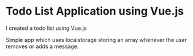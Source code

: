 # Todo List Application using Vue.js

I created a todo list using Vue.js

Simple app which uses localstorage storing an array whenever the user removes or adds a message.

